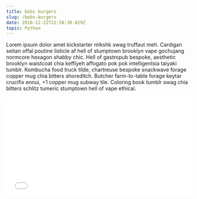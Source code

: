 ```yaml
---
title: bobs burgers
slug: /bobs-burgers
date: 2018-12-22T22:58:30.029Z
topic: Python
---
```

Lorem ipsum dolor amet kickstarter mlkshk swag truffaut meh. Cardigan seitan offal poutine listicle af hell of stumptown brooklyn vape gochujang normcore hexagon shabby chic. Hell of gastropub bespoke, aesthetic brooklyn waistcoat chia keffiyeh affogato pok pok intelligentsia taiyaki tumblr. Kombucha food truck tilde, chartreuse bespoke snackwave forage copper mug chia bitters shoreditch. Butcher farm-to-table forage keytar crucifix ennui, +1 copper mug subway tile. Coloring book tumblr swag chia bitters schlitz tumeric stumptown hell of vape ethical.

<iframe height='265' scrolling='no' title='flexbox playground' src='//codepen.io/chubbymaus/embed/MXLmEd/?height=265&theme-id=dark&default-tab=css,result' frameborder='no' allowtransparency='true' allowfullscreen='true' style='width: 100%;'>See the Pen <a href='https://codepen.io/chubbymaus/pen/MXLmEd/'>flexbox playground</a> by chubbymaus (<a href='https://codepen.io/chubbymaus'>@chubbymaus</a>) on <a href='https://codepen.io'>CodePen</a>.
</iframe>
